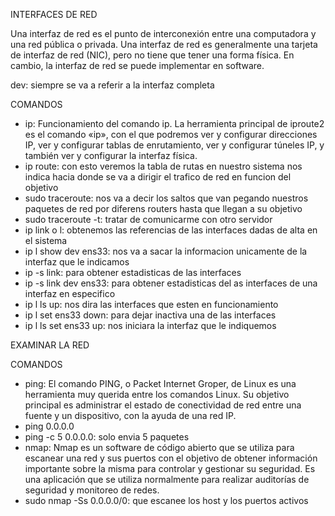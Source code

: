 INTERFACES DE RED

Una interfaz de red es el punto de interconexión entre una computadora y una red pública o privada. Una interfaz de red es generalmente una tarjeta de interfaz de red (NIC), pero no tiene que tener una forma física. En cambio, la interfaz de red se puede implementar en software.

dev: siempre se va a referir a la interfaz completa

COMANDOS

- ip: Funcionamiento del comando ip. La herramienta principal de iproute2 es el comando «ip», con el que podremos ver y configurar direcciones IP, ver y configurar tablas de enrutamiento, ver y configurar túneles IP, y también ver y configurar la interfaz física.
- ip route: con esto veremos la tabla de rutas en nuestro sistema nos indica hacia donde se va a dirigir el trafico de red en funcion del objetivo
- sudo traceroute: nos va a decir los saltos que van pegando nuestros paquetes de red por diferens routers hasta que llegan a su objetivo
- sudo traceroute -t: tratar de comunicarme con otro servidor
 - ip link o l: obtenemos las referencias de las interfaces dadas de alta en el sistema
 - ip l show dev ens33: nos va a sacar la informacion unicamente de la interfaz que le indicamos
 - ip -s link: para obtener estadisticas de las interfaces
 - ip -s link dev ens33: para obtener estadisticas del as interfaces de una interfaz en especifico
 - ip l ls up: nos dira las interfaces que esten en funcionamiento
 - ip l set ens33 down: para dejar inactiva una de las interfaces
 - ip l ls set ens33 up: nos iniciara la interfaz que le indiquemos


EXAMINAR LA RED

COMANDOS

- ping: El comando PING, o Packet Internet Groper, de Linux es una herramienta muy querida entre los comandos Linux. Su objetivo principal es administrar el estado de conectividad de red entre una fuente y un dispositivo, con la ayuda de una red IP.
 - ping 0.0.0.0
 - ping -c 5 0.0.0.0: solo envia 5 paquetes
- nmap: Nmap es un software de código abierto que se utiliza para escanear una red y sus puertos con el objetivo de obtener información importante sobre la misma para controlar y gestionar su seguridad. Es una aplicación que se utiliza normalmente para realizar auditorías de seguridad y monitoreo de redes.
 - sudo nmap -Ss 0.0.0.0/0: que escanee los host y los puertos activos  



